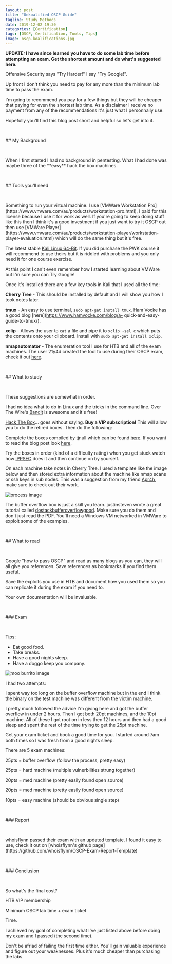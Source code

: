 ```yaml
---
layout: post
title: "Unkoalified OSCP Guide"
tagline: Study Methods
date: 2019-12-02 19:30
categories: [Certification]
tags: [OSCP, Certification, Tools, Tips]
image: oscp-koalifications.jpg
---
```


**UPDATE: I have since learned you have to do some lab time before attempting an exam. Get the shortest amount and do what's suggested here.** 

Offensive Security says "Try Harder!" I say "Try Google!". 

Up front I don't think you need to pay for any more than the minimum lab time to pass the exam. 

I'm going to recommend you pay for a few things but they will be cheaper that paying for even the shortest lab time. As a disclaimer I receive no payment from any of the recommendations it's just what I personnally use. 

Hopefully you'll find this blog post short and helpful so let's get into it.
<p>&nbsp;</p>
## My Background
<p>&nbsp;</p>
When I first started I had no background in pentesting. What I had done was maybe three of the **easy** hack the box machines. 
<p>&nbsp;</p>
## Tools you'll need
<p>&nbsp;</p>
Something to run your virtual machine. I use [VMWare Workstation Pro](https://www.vmware.com/au/products/workstation-pro.html), I paid for this license because I use it for work as well. If you're going to keep doing stuff like this then I think it's a good investment if you just want to try it OSCP out then use [VMWare Player](https://www.vmware.com/au/products/workstation-player/workstation-player-evaluation.html) which will do the same thing but it's free.

The latest stable [Kali Linux 64-Bit](https://www.kali.org/downloads/). If you did purchase the PWK course it will recommend to use theirs but it is riddled with problems and you only need it for one course exercise. 

At this point I can't even remember how I started learning about VMWare but I'm sure you can Try Google!

Once it's installed there are a few key tools in Kali that I used all the time:

**Cherry Tree** - This should be installed by default and I will show you how I took notes later.

**tmux** - An easy to use terminal, `sudo apt-get install tmux`. Ham Vocke has a good blog [here](https://www.hamvocke.com/blog/a-    quick-and-easy-guide-to-tmux/).

**xclip** - Allows the user to `cat` a file and pipe it to `xclip -sel c` which puts the contents onto your clipboard. Install with `sudo apt-get install xclip`.

**nmapautomator** - The enumeration tool I use for HTB and all of the exam machines. The user 21y4d created the tool to use during their OSCP exam, check it out [here](https://github.com/21y4d/nmapAutomator).
<p>&nbsp;</p>
## What to study
<p>&nbsp;</p>
These suggestions are somewhat in order.

I had no idea what to do in Linux and the tricks in the command line. Over The Wire's [Bandit](https://overthewire.org/wargames/bandit/) is awesome and it's free!

[Hack The Box](https://www.hackthebox.eu/)... goes without saying. **Buy a VIP subscription!** This will allow you to do the retired boxes. Then do the following:

Complete the boxes compiled by tjnull which can be found [here](https://docs.google.com/spreadsheets/d/1dwSMIAPIam0PuRBkCiDI88pU3yzrqqHkDtBngUHNCw8/edit#gid=1839402159). If you want to read the blog post look [here](https://www.netsecfocus.com/oscp/2019/03/29/The_Journey_to_Try_Harder-_TJNulls_Preparation_Guide_for_PWK_OSCP.html#capture-the-flag-competitions-ctfscyber-competitions). 

Try the boxes in order (kind of a difficulty rating) when you get stuck watch how [IPPSEC](https://www.youtube.com/channel/UCa6eh7gCkpPo5XXUDfygQQA) does it and then continue on by yourself. 

On each machine take notes in Cherry Tree. I used a template like the image below and then stored extra information about the machine like nmap scans or ssh keys in sub nodes. This was a suggestion from my friend [Apr4h](https://github.com/Apr4h), make sure to check out their work. 

![process image](https://cybercodebear.github.io/images/blog/oscp-process.png)

The buffer overflow box is just a skill you learn. justinsteven wrote a great tutorial called [dostackbufferoverflowgood](https://github.com/justinsteven/dostackbufferoverflowgood). Make sure you do them and don't just read the PDF. You'll need a Windows VM networked in VMWare to exploit some of the examples. 
<p>&nbsp;</p>
## What to read
<p>&nbsp;</p>
Google "how to pass OSCP" and read as many blogs as you can, they will all give you references. Save references as bookmarks if you find them useful. 

Save the exploits you use in HTB and document how you used them so you can replicate it during the exam if you need to. 

Your own documentation will be invaluable. 
<p>&nbsp;</p>
### Exam
<p>&nbsp;</p>
Tips:
<ul>
<li>Eat good food.</li>
<li>Take breaks.</li>
<li>Have a good nights sleep.</li>
<li>Have a doggo keep you company.</li>
</ul>

![moo burrito image](https://cybercodebear.github.io/images/blog/oscp-moo_burrito2.png)

I had two attempts:

I spent way too long on the buffer overflow machine but in the end I think the binary on the test machine was different from the victim machine.

I pretty much followed the advice I'm giving here and got the buffer overflow in under 2 hours. Then I got both 20pt machines, and the 10pt machine. All of these I got root on in less then 12 hours and then had a good sleep and spent the rest of the time trying to get the 25pt machine.

Get your exam ticket and book a good time for you. I started around 7am both times so I was fresh from a good nights sleep. 

There are 5 exam machines:

25pts = buffer overflow (follow the process, pretty easy)

25pts = hard machine (multiple vulnerbilities strung together)

20pts = med machine (pretty easily found open source)

20pts = med machine (pretty easily found open source)

10pts = easy machine (should be obvious single step)
<p>&nbsp;</p>
### Report 
<p>&nbsp;</p>
whoisflynn passed their exam with an updated template. I found it easy to use, check it out on [whoisflynn's github page](https://github.com/whoisflynn/OSCP-Exam-Report-Template)
<p>&nbsp;</p>
### Conclusion 
<p>&nbsp;</p>
So what's the final cost?

HTB VIP membership

Minimum OSCP lab time + exam ticket

Time. 

I achieved my goal of completing what I've just listed above before doing my exam and I passed (the second time). 

Don't be afriad of failing the first time either. You'll gain valuable experience and figure out your weaknesses. Plus it's much cheaper than purchasing the labs.

